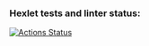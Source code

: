 ### Hexlet tests and linter status:
[![Actions Status](https://github.com/NetDead/frontend-project-lvl1/workflows/hexlet-check/badge.svg)](https://github.com/NetDead/frontend-project-lvl1/actions)